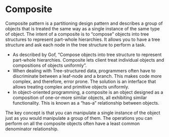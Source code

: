 # Composite

Composite pattern is a partitioning design pattern and describes a group of objects that is treated the same way as a
single instance of the same type of object. The intent of a composite is to “compose” objects into tree structures to
represent part-whole hierarchies. It allows you to have a tree structure and ask each node in the tree structure to
perform a task.

- As described by Gof, “Compose objects into tree structure to represent part-whole hierarchies. Composite lets client treat individual objects and compositions of objects uniformly”.
- When dealing with Tree-structured data, programmers often have to discriminate between a leaf-node and a branch. This makes code more complex, and therefore, error prone. The solution is an interface that allows treating complex and primitive objects uniformly.
- In object-oriented programming, a composite is an object designed as a composition of one-or-more similar objects, all exhibiting similar functionality. This is known as a “has-a” relationship between objects.

The key concept is that you can manipulate a single instance of the object just as you would manipulate a group of them. The operations you can perform on all the composite objects often have a least common denominator relationship.